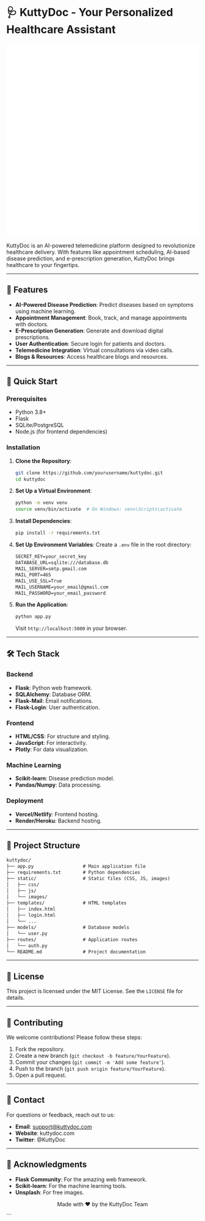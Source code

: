# 🩺 KuttyDoc - Your Personalized Healthcare Assistant

![KuttyDoc Banner](static/images/doctors-animate.svg) <!-- Replace with your banner image -->

KuttyDoc is an AI-powered telemedicine platform designed to revolutionize healthcare delivery. With features like appointment scheduling, AI-based disease prediction, and e-prescription generation, KuttyDoc brings healthcare to your fingertips.

---

## 🌟 Features

- **AI-Powered Disease Prediction**: Predict diseases based on symptoms using machine learning.
- **Appointment Management**: Book, track, and manage appointments with doctors.
- **E-Prescription Generation**: Generate and download digital prescriptions.
- **User Authentication**: Secure login for patients and doctors.
- **Telemedicine Integration**: Virtual consultations via video calls.
- **Blogs & Resources**: Access healthcare blogs and resources.

---

## 🚀 Quick Start

### Prerequisites
- Python 3.8+
- Flask
- SQLite/PostgreSQL
- Node.js (for frontend dependencies)

### Installation

1. **Clone the Repository**:
   ```bash
   git clone https://github.com/yourusername/kuttydoc.git
   cd kuttydoc

2. **Set Up a Virtual Environment**:
   ```bash
   python -m venv venv
   source venv/bin/activate  # On Windows: venv\Scripts\activate
   ```

3. **Install Dependencies**:
   ```bash
   pip install -r requirements.txt
   ```

4. **Set Up Environment Variables**:
   Create a `.env` file in the root directory:
   ```
   SECRET_KEY=your_secret_key
   DATABASE_URL=sqlite:///database.db
   MAIL_SERVER=smtp.gmail.com
   MAIL_PORT=465
   MAIL_USE_SSL=True
   MAIL_USERNAME=your_email@gmail.com
   MAIL_PASSWORD=your_email_password
   ```

5. **Run the Application**:
   ```bash
   python app.py
   ```
   Visit `http://localhost:5000` in your browser.

---

## 🛠️ Tech Stack

### Backend
- **Flask**: Python web framework.
- **SQLAlchemy**: Database ORM.
- **Flask-Mail**: Email notifications.
- **Flask-Login**: User authentication.

### Frontend
- **HTML/CSS**: For structure and styling.
- **JavaScript**: For interactivity.
- **Plotly**: For data visualization.

### Machine Learning
- **Scikit-learn**: Disease prediction model.
- **Pandas/Numpy**: Data processing.

### Deployment
- **Vercel/Netlify**: Frontend hosting.
- **Render/Heroku**: Backend hosting.

---

## 📂 Project Structure

```
kuttydoc/
├── app.py                  # Main application file
├── requirements.txt        # Python dependencies
├── static/                 # Static files (CSS, JS, images)
│   ├── css/
│   ├── js/
│   └── images/
├── templates/              # HTML templates
│   ├── index.html
│   ├── login.html
│   └── ...
├── models/                 # Database models
│   └── user.py
├── routes/                 # Application routes
│   └── auth.py
└── README.md               # Project documentation
```

---

## 📄 License

This project is licensed under the MIT License. See the `LICENSE` file for details.

---

## 🤝 Contributing

We welcome contributions! Please follow these steps:

1. Fork the repository.
2. Create a new branch (`git checkout -b feature/YourFeature`).
3. Commit your changes (`git commit -m 'Add some feature'`).
4. Push to the branch (`git push origin feature/YourFeature`).
5. Open a pull request.

---

## 📧 Contact

For questions or feedback, reach out to us:

- **Email**: support@kuttydoc.com
- **Website**: kuttydoc.com
- **Twitter**: @KuttyDoc

---

## 🙏 Acknowledgments

- **Flask Community**: For the amazing web framework.
- **Scikit-learn**: For the machine learning tools.
- **Unsplash**: For free images.

<p align="center">Made with ❤️ by the KuttyDoc Team</p>
```
